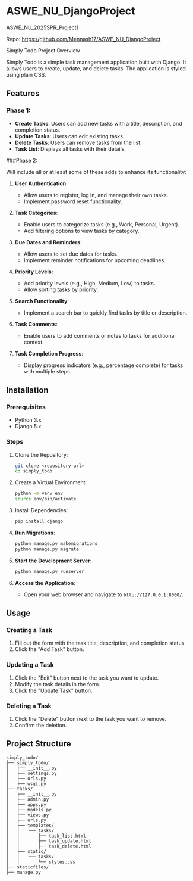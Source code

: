 # ASWE_NU_DjangoProject
ASWE_NU_2025SPR_Project1


Repo: https://github.com/Mennash17/ASWE_NU_DjangoProject

Simply Todo
Project Overview

Simply Todo is a simple task management application built with Django. It allows users to create, update, and delete tasks. The application is styled using plain CSS.

## Features
### Phase 1: 
- **Create Tasks**: Users can add new tasks with a title, description, and completion status.
- **Update Tasks**: Users can edit existing tasks.
- **Delete Tasks**: Users can remove tasks from the list.
- **Task List**: Displays all tasks with their details.


###Phase 2:

Will include all or at least some of these adds to enhance its functionality:

1. **User Authentication**:
   - Allow users to register, log in, and manage their own tasks.
   - Implement password reset functionality.

2. **Task Categories**:
   - Enable users to categorize tasks (e.g., Work, Personal, Urgent).
   - Add filtering options to view tasks by category.

3. **Due Dates and Reminders**:
   - Allow users to set due dates for tasks.
   - Implement reminder notifications for upcoming deadlines.

4. **Priority Levels**:
   - Add priority levels (e.g., High, Medium, Low) to tasks.
   - Allow sorting tasks by priority.

5. **Search Functionality**:
   - Implement a search bar to quickly find tasks by title or description.

6. **Task Comments**:
   - Enable users to add comments or notes to tasks for additional context.

7. **Task Completion Progress**:
   - Display progress indicators (e.g., percentage complete) for tasks with multiple steps.


## Installation
### Prerequisites

- Python 3.x
- Django 5.x

### Steps

1. Clone the Repository:
   ```bash
   git clone <repository-url>
   cd simply_todo
   ```

2. Create a Virtual Environment:
   ```bash
   python -m venv env
   source env/bin/activate 
   ```

3. Install Dependencies:
   ```bash
   pip install django
   ```

4. **Run Migrations**:
   ```bash
   python manage.py makemigrations
   python manage.py migrate
   ```

5. **Start the Development Server**:
   ```bash
   python manage.py runserver
   ```

6. **Access the Application**:
   - Open your web browser and navigate to `http://127.0.0.1:8000/`.

## Usage

### Creating a Task

1. Fill out the form with the task title, description, and completion status.
2. Click the "Add Task" button.

### Updating a Task

1. Click the "Edit" button next to the task you want to update.
2. Modify the task details in the form.
3. Click the "Update Task" button.

### Deleting a Task

1. Click the "Delete" button next to the task you want to remove.
2. Confirm the deletion.

## Project Structure

```
simply_todo/
├── simply_todo/
│   ├── __init__.py
│   ├── settings.py
│   ├── urls.py
│   ├── wsgi.py
├── tasks/
│   ├── __init__.py
│   ├── admin.py
│   ├── apps.py
│   ├── models.py
│   ├── views.py
│   ├── urls.py
│   ├── templates/
│   │   └── tasks/
│   │       ├── task_list.html
│   │       ├── task_update.html
│   │       ├── task_delete.html
│   ├── static/
│   │   └── tasks/
│   │       └── styles.css
├── staticfiles/
├── manage.py
```
